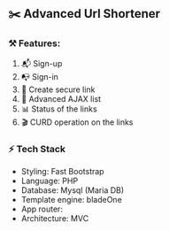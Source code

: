 ## ✂️ Advanced Url Shortener
### ⚒️ Features:
1. 📬 Sign-up
2. 📭 Sign-in
3. 🔐 Create secure link
4. 🧊 Advanced AJAX list
5. 📊 Status of the links
6. 🎬 CURD operation on the links

### ⚡ Tech Stack
- Styling: Fast Bootstrap
- Language: PHP
- Database: Mysql (Maria DB)
- Template engine: bladeOne
- App router:
- Architecture: MVC
